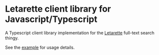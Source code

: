 # Letarette client library for Javascript/Typescript

A Typescript client library implementation for the [Letarette](https://letarette.io) full-text search thingy.

See the [example](example) for usage details.
